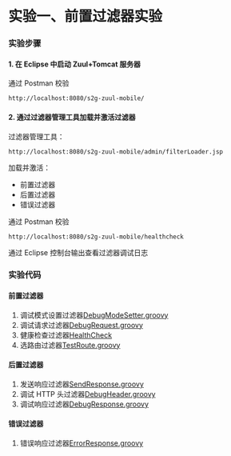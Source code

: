 # 实验一、前置过滤器实验

### 实验步骤

#### 1. 在 Eclipse 中启动 Zuul+Tomcat 服务器

通过 Postman 校验

```
http://localhost:8080/s2g-zuul-mobile/
```

#### 2. 通过过滤器管理工具加载并激活过滤器

过滤器管理工具：

```
http://localhost:8080/s2g-zuul-mobile/admin/filterLoader.jsp
```

加载并激活：

- 前置过滤器
- 后置过滤器
- 错误过滤器

通过 Postman 校验

```
http://localhost:8080/s2g-zuul-mobile/healthcheck
```

通过 Eclipse 控制台输出查看过滤器调试日志

### 实验代码

#### 前置过滤器

1. 调试模式设置过滤器[DebugModeSetter.groovy](https://github.com/spring2go/s2g-zuul/blob/master/s2g-zuul-mobile/src/scripts/pre/DebugModeSetter.groovy)
2. 调试请求过滤器[DebugRequest.groovy](https://github.com/spring2go/s2g-zuul/blob/master/s2g-zuul-mobile/src/scripts/pre/DebugRequest.groovy)
3. 健康检查过滤器[HealthCheck](https://github.com/spring2go/s2g-zuul/blob/master/s2g-zuul-mobile/src/scripts/pre/HealthCheck.groovy)
4. 选路由过滤器[TestRoute.groovy](https://github.com/spring2go/s2g-zuul/blob/master/s2g-zuul-mobile/src/scripts/pre/TestRoute.groovy)

#### 后置过滤器

1. 发送响应过滤器[SendResponse.groovy](https://github.com/spring2go/s2g-zuul/blob/master/s2g-zuul-mobile/src/scripts/post/SendResponse.groovy)
2. 调试 HTTP 头过滤器[DebugHeader.groovy](https://github.com/spring2go/s2g-zuul/blob/master/s2g-zuul-mobile/src/scripts/post/DebugHeader.groovy)
3. 调试响应过滤器[DebugResponse.groovy](https://github.com/spring2go/s2g-zuul/blob/master/s2g-zuul-mobile/src/scripts/post/DebugResponse.groovy)

#### 错误过滤器

1. 错误响应过滤器[ErrorResponse.groovy](https://github.com/spring2go/s2g-zuul/blob/master/s2g-zuul-mobile/src/scripts/error/ErrorResponse.groovy)
